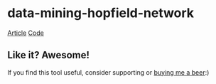 # data-mining-hopfield-network

[Article](article/article.pdf)
[Code](src/)

## Like it? Awesome!
If you find this tool useful, consider supporting or [buying me a beer](https://www.paypal.me/garciparedes/2):)
